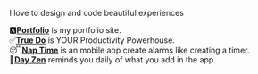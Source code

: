 I love to design and code beautiful experiences

🅰️[**Portfolio**](https://portfolio-1-o6801405.deta.app/) is my portfolio site.<br>
✅[**True Do**](https://truedositetmp-1-c0868472.deta.app/) is YOUR Productivity Powerhouse. <br>
😴[**Nap Time**](https://github.com/mulitate4/Nap-Time) is an mobile app create alarms like creating a timer.<br>
🔔[**Day Zen**](https://github.com/mulitet4/Day-Zen) reminds you daily of what you add in the app.
